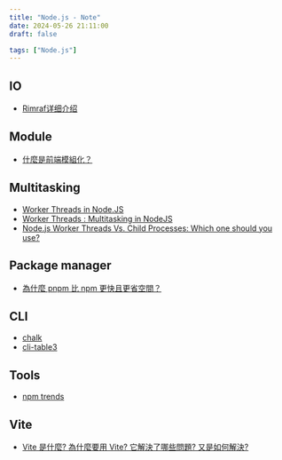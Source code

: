 ```yaml
---
title: "Node.js - Note"
date: 2024-05-26 21:11:00
draft: false

tags: ["Node.js"]
---
```


<!-- ## Electron  -->
<!-- - [详解 Electron 打包](https://juejin.cn/post/7250085815430430781?searchId=20240515124127171BD73281704381DFB2) -->

## IO
- [Rimraf详细介绍](https://blog.csdn.net/imdeity/article/details/137772287)

## Module
- [什麼是前端模組化？](https://www.explainthis.io/zh-hant/swe/what-is-frontend-module#js)
<!-- - [JavaScript模块加载顺序解析: require函数的工作原理](https://lkblog.net/notes/javascript/1721.html) -->

## Multitasking 
- [Worker Threads in Node.JS](https://www.scaler.com/topics/nodejs/worker-threads-in-node-js/)
- [Worker Threads : Multitasking in NodeJS](https://medium.com/@manikmudholkar831995/worker-threads-multitasking-in-nodejs-6028cdf35e9d)
- [Node.js Worker Threads Vs. Child Processes: Which one should you use?](https://amplication.com/blog/nodejs-worker-threads-vs-child-processes-which-one-should-you-use)

## Package manager
- [為什麼 pnpm 比 npm 更快且更省空間？](https://www.explainthis.io/zh-hant/swe/why-is-pnpm-faster)

## CLI
- [chalk](https://github.com/chalk/chalk)
- [cli-table3](https://github.com/cli-table/cli-table3)

## Tools
- [npm trends](https://npmtrends.com/)

## Vite
- [Vite 是什麼? 為什麼要用 Vite? 它解決了哪些問題? 又是如何解決?](https://www.explainthis.io/zh-hant/swe/what-is-vite)

